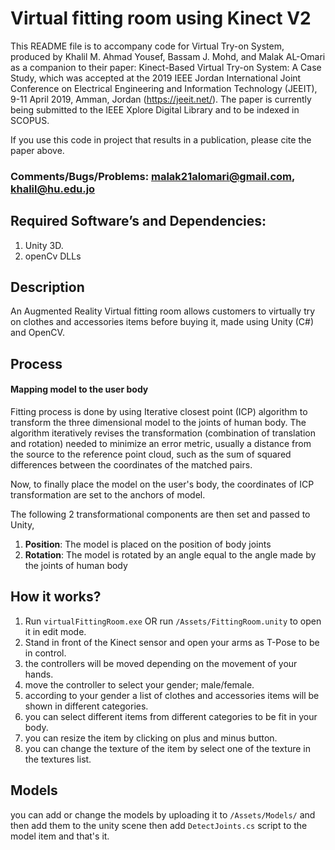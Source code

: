 # Virtual fitting room using Kinect V2

This README file is to accompany code for Virtual Try-on System, produced by Khalil M. Ahmad Yousef, Bassam J. Mohd, and Malak AL-Omari as a companion to their paper:
	Kinect-Based Virtual Try-on System: A Case Study, which was accepted at the 2019 IEEE Jordan International Joint Conference on Electrical Engineering and Information Technology (JEEIT), 9-11 April 2019, Amman, Jordan (https://jeeit.net/). The paper is currently being submitted to the IEEE Xplore Digital Library and to be indexed in SCOPUS.


If you use this code in project that results in a publication, please cite the paper above. 


 ### Comments/Bugs/Problems: malak21alomari@gmail.com, khalil@hu.edu.jo

## Required Software’s and Dependencies:

1. Unity 3D.
1. openCv DLLs

## Description

An Augmented Reality Virtual fitting room allows customers to virtually try on clothes and accessories items before buying it,
made using Unity (C#) and OpenCV.

## Process 

#### Mapping model to the user body

Fitting process is done by using Iterative closest point (ICP) algorithm to transform the three dimensional model to the joints of human body.
The algorithm iteratively revises the transformation (combination of translation and rotation) needed to minimize an error metric, usually a distance from the source to the reference point cloud, such as the sum of squared differences between the coordinates of the matched pairs.

Now, to finally place the model on the user's body, the coordinates of ICP transformation are set to the anchors of model.

The following 2 transformational components are then set and passed to Unity,
1. **Position**: The model is placed on the position of body joints
2. **Rotation**: The model is rotated by an angle equal to the angle made by the joints of human body


## How it works?

1. Run ```virtualFittingRoom.exe```  OR run ```/Assets/FittingRoom.unity``` to open it in edit mode.
1. Stand in front of the Kinect sensor and open your arms as T-Pose to be in control.
1. the controllers will be moved depending on the movement of your hands.
1. move the controller to select your gender; male/female.
1. according to your gender a list of clothes and accessories items will be shown in different categories.
1. you can select different items from different categories to be fit in your body.
1. you can resize the item by clicking on plus and minus button.
1. you can change the texture of the item by select one of the texture in the textures list.

## Models

you can add or change the models by uploading it to ```/Assets/Models/``` and then add them to the unity scene then add ```DetectJoints.cs``` script to the model item and that's it.
